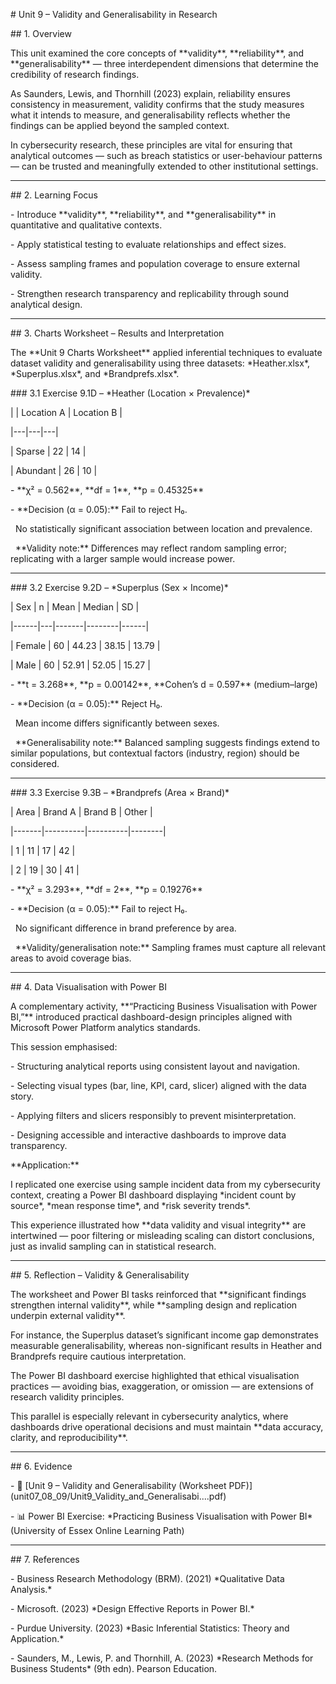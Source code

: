 \# Unit 9 – Validity and Generalisability in Research



\## 1. Overview

This unit examined the core concepts of \*\*validity\*\*, \*\*reliability\*\*, and \*\*generalisability\*\* — three interdependent dimensions that determine the credibility of research findings.  

As Saunders, Lewis, and Thornhill (2023) explain, reliability ensures consistency in measurement, validity confirms that the study measures what it intends to measure, and generalisability reflects whether the findings can be applied beyond the sampled context.



In cybersecurity research, these principles are vital for ensuring that analytical outcomes — such as breach statistics or user-behaviour patterns — can be trusted and meaningfully extended to other institutional settings.



---



\## 2. Learning Focus

\- Introduce \*\*validity\*\*, \*\*reliability\*\*, and \*\*generalisability\*\* in quantitative and qualitative contexts.  

\- Apply statistical testing to evaluate relationships and effect sizes.  

\- Assess sampling frames and population coverage to ensure external validity.  

\- Strengthen research transparency and replicability through sound analytical design.



---



\## 3. Charts Worksheet – Results and Interpretation

The \*\*Unit 9 Charts Worksheet\*\* applied inferential techniques to evaluate dataset validity and generalisability using three datasets: \*Heather.xlsx\*, \*Superplus.xlsx\*, and \*Brandprefs.xlsx\*.



\### 3.1 Exercise 9.1D – \*Heather (Location × Prevalence)\*

| | Location A | Location B |

|---|---|---|

| Sparse | 22 | 14 |

| Abundant | 26 | 10 |



\- \*\*χ² = 0.562\*\*, \*\*df = 1\*\*, \*\*p = 0.45325\*\*  

\- \*\*Decision (α = 0.05):\*\* Fail to reject H₀.  

&nbsp; No statistically significant association between location and prevalence.  

&nbsp; \*\*Validity note:\*\* Differences may reflect random sampling error; replicating with a larger sample would increase power.



---



\### 3.2 Exercise 9.2D – \*Superplus (Sex × Income)\*

| Sex | n | Mean | Median | SD |

|------|---|-------|--------|------|

| Female | 60 | 44.23 | 38.15 | 13.79 |

| Male | 60 | 52.91 | 52.05 | 15.27 |



\- \*\*t = 3.268\*\*, \*\*p = 0.00142\*\*, \*\*Cohen’s d = 0.597\*\* (medium–large)  

\- \*\*Decision (α = 0.05):\*\* Reject H₀.  

&nbsp; Mean income differs significantly between sexes.  

&nbsp; \*\*Generalisability note:\*\* Balanced sampling suggests findings extend to similar populations, but contextual factors (industry, region) should be considered.



---



\### 3.3 Exercise 9.3B – \*Brandprefs (Area × Brand)\*

| Area | Brand A | Brand B | Other |

|-------|----------|----------|--------|

| 1 | 11 | 17 | 42 |

| 2 | 19 | 30 | 41 |



\- \*\*χ² = 3.293\*\*, \*\*df = 2\*\*, \*\*p = 0.19276\*\*  

\- \*\*Decision (α = 0.05):\*\* Fail to reject H₀.  

&nbsp; No significant difference in brand preference by area.  

&nbsp; \*\*Validity/generalisation note:\*\* Sampling frames must capture all relevant areas to avoid coverage bias.



---



\## 4. Data Visualisation with Power BI

A complementary activity, \*\*“Practicing Business Visualisation with Power BI,”\*\* introduced practical dashboard-design principles aligned with Microsoft Power Platform analytics standards.  

This session emphasised:

\- Structuring analytical reports using consistent layout and navigation.  

\- Selecting visual types (bar, line, KPI, card, slicer) aligned with the data story.  

\- Applying filters and slicers responsibly to prevent misinterpretation.  

\- Designing accessible and interactive dashboards to improve data transparency.



\*\*Application:\*\*  

I replicated one exercise using sample incident data from my cybersecurity context, creating a Power BI dashboard displaying \*incident count by source\*, \*mean response time\*, and \*risk severity trends\*.  

This experience illustrated how \*\*data validity and visual integrity\*\* are intertwined — poor filtering or misleading scaling can distort conclusions, just as invalid sampling can in statistical research.



---



\## 5. Reflection – Validity \& Generalisability

The worksheet and Power BI tasks reinforced that \*\*significant findings strengthen internal validity\*\*, while \*\*sampling design and replication underpin external validity\*\*.  

For instance, the Superplus dataset’s significant income gap demonstrates measurable generalisability, whereas non-significant results in Heather and Brandprefs require cautious interpretation.  



The Power BI dashboard exercise highlighted that ethical visualisation practices — avoiding bias, exaggeration, or omission — are extensions of research validity principles.  

This parallel is especially relevant in cybersecurity analytics, where dashboards drive operational decisions and must maintain \*\*data accuracy, clarity, and reproducibility\*\*.



---



\## 6. Evidence

\- 📄 \[Unit 9 – Validity and Generalisability (Worksheet PDF)](unit07\_08\_09/Unit9\_Validity\_and\_Generalisabi....pdf)  

\- 📊 Power BI Exercise: \*Practicing Business Visualisation with Power BI\* (University of Essex Online Learning Path)



---



\## 7. References

\- Business Research Methodology (BRM). (2021) \*Qualitative Data Analysis.\*  

\- Microsoft. (2023) \*Design Effective Reports in Power BI.\*  

\- Purdue University. (2023) \*Basic Inferential Statistics: Theory and Application.\*  

\- Saunders, M., Lewis, P. and Thornhill, A. (2023) \*Research Methods for Business Students\* (9th edn). Pearson Education.  



